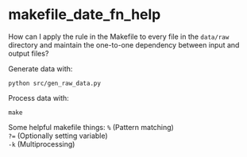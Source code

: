 # makefile_date_fn_help

How can I apply the rule in the Makefile to every file in the `data/raw` directory and maintain the one-to-one dependency between input and output files?

Generate data with:

```{python}
python src/gen_raw_data.py
```

Process data with:

```{python}
make
```


Some helpful makefile things:
`%` (Pattern matching)  
`?=` (Optionally setting variable)  
`-k` (Multiprocessing)  
